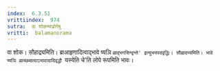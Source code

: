```yaml
---
index:  6.3.51
vrittiindex:  974
sutra:  वा शोकष्यञ्रोगेषु
vritti:  balamanorama 
---
```


वा शोक। सौहाद्र्यमिति। ब्राआहृणादित्वाद्भावे ष्यञि `ह्मद्भगसिन्द्वन्ते' इत्युभयपदवृद्धिः। सौह्मदय्यमिति। भावे ष्यञि ह्मच्छब्दत्वाऽभावादादिवृद्धौ `यस्येति चे'ति लोपे रूपमिति भावः। 

